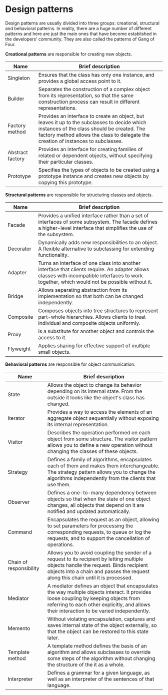 # Design patterns

Design patterns are usually divided into three groups: creational, structural and behavioral patterns. In reality, there are a huge number of different patterns and here are just the main ones that have become established in the developers’ community. They are also called the patterns of Gang of Four.

**Creational patterns** are responsible for creating new objects.

| Name                | Brief description |
|------------------------|----------------------------------------------------------------------------------------|
| Singleton             | Ensures that the class has only one instance, and provides a global access point to it.    |
| Builder                          | Separates the construction of a complex object from its representation, so that the same construction process can result in different representations.    |
| Factory method                       | Provides an interface to create an object, but leaves it up to the subclasses to decide which instances of the class should be created. The factory method allows the class to delegate the creation of instances to subclasses.    |
| Abstract factory             | Provides an interface for creating families of related or dependent objects, without specifying their particular classes.    |
| Prototype                      | Specifies the types of objects to be created using a prototype instance and creates new objects by copying this prototype.    |

**Structural patterns** are responsible for structuring classes and objects.

| Name                | Brief description |
|------------------------|----------------------------------------------------------------------------------------|
| Facade                | Provides a unified interface rather than a set of interfaces of some subsystem. The facade defines a higher-level interface that simplifies the use of the subsystem.            |
| Decorator             | Dynamically adds new responsibilities to an object. A flexible alternative to subclassing for extending functionality.    |
| Adapter                | Turns an interface of one class into another interface that clients require. An adapter allows classes with incompatible interfaces to work together, which would not be possible without it.    |
| Bridge                  | Allows separating abstraction from its implementation so that both can be changed independently.|
| Composite         | Composes objects into tree structures to represent part-whole hierarchies. Allows clients to treat individual and composite objects uniformly. |
| Proxy                                                  | Is a substitute for another object and controls the access to it. |
| Flyweight                               |  Applies sharing for effective support of multiple small objects. |

**Behavioral patterns** are responsible for object communication.

| Name                | Brief description |
|------------------------|----------------------------------------------------------------------------------------|
| State                        | Allows the object to change its behavior depending on its internal state. From the outside it looks like the object's class has changed. |
| Iterator                      | Provides a way to access the elements of an aggregate object sequentially without exposing its internal representation. |
| Visitor                         | Describes the operation performed on each object from some structure. The visitor pattern allows you to define a new operation without changing the classes of these objects.   |
| Strategy                           | Defines a family of algorithms, encapsulates each of them and makes them interchangeable. The strategy pattern allows you to change the algorithms independently from the clients that use them.
| Observer                               | Defines a one-to-many dependency between objects so that when the state of one object changes, all objects that depend on it are notified and updated automatically.
| Command                             | Encapsulates the request as an object, allowing to set parameters for processing the corresponding requests, to queue or log the requests, and to support the cancellation of operations. |
| Chain of responsibility                | Allows you to avoid coupling the sender of a request to its recipient by letting multiple objects handle the request. Binds recipient objects into a chain and passes the request along this chain until it is processed. |
| Mediator                            | A mediator defines an object that encapsulates the way multiple objects interact.  It provides loose coupling by keeping objects from referring to each other explicitly, and allows their interaction to be varied independently.
| Memento                          | Without violating encapsulation, captures and saves internal state of the object externally, so that the object can be restored to this state later.
| Template method                    | A template method defines the basis of an algorithm and allows subclasses to override some steps of the algorithm without changing the structure of the it as a whole. |
| Interpreter                               | Defines a grammar for a given language, as well as an interpreter of the sentences of that language. |
